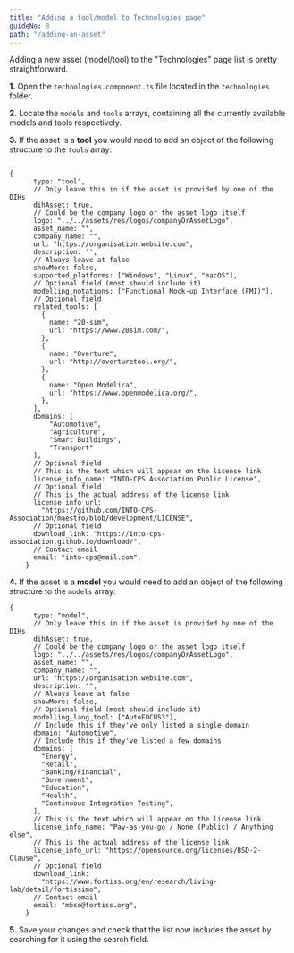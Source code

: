 ```yaml
---
title: "Adding a tool/model to Technologies page"
guideNo: 8
path: "/adding-an-asset"
---
```


Adding a new asset (model/tool) to the "Technologies" page list is pretty straightforward.

**1.** Open the `technologies.component.ts` file located in the `technologies` folder.

**2.** Locate the `models` and `tools` arrays, containing all the currently available models and tools respectively.

**3.** If the asset is a **tool** you would need to add an object of the following structure to the `tools` array:

```

{
      type: "tool",
      // Only leave this in if the asset is provided by one of the DIHs
      dihAsset: true,
      // Could be the company logo or the asset logo itself
      logo: "../../assets/res/logos/companyOrAssetLogo",
      asset_name: "",
      company_name: "",
      url: "https://organisation.website.com",
      description: '',
      // Always leave at false
      showMore: false,
      supported_platforms: ["Windows", "Linux", "macOS"],
      // Optional field (most should include it)
      modelling_notations: ["Functional Mock-up Interface (FMI)"],
      // Optional field
      related_tools: [
        {
          name: "20-sim",
          url: "https://www.20sim.com/",
        },
        {
          name: "Overture",
          url: "http://overturetool.org/",
        },
        {
          name: "Open Modelica",
          url: "https://www.openmodelica.org/",
        },
      ],
      domains: [
          "Automotive",
          "Agriculture",
          "Smart Buildings",
          "Transport"
      ],
      // Optional field
      // This is the text which will appear on the license link
      license_info_name: "INTO-CPS Association Public License",
      // Optional field
      // This is the actual address of the license link
      license_info_url:
        "https://github.com/INTO-CPS-Association/maestro/blob/development/LICENSE",
      // Optional field
      download_link: "https://into-cps-association.github.io/download/",
      // Contact email
      email: "into-cps@mail.com",
    }

```

**4.** If the asset is a **model** you would need to add an object of the following structure to the `models` array:

```
{
      type: "model",
      // Only leave this in if the asset is provided by one of the DIHs
      dihAsset: true,
      // Could be the company logo or the asset logo itself
      logo: "../../assets/res/logos/companyOrAssetLogo",
      asset_name: "",
      company_name: "",
      url: "https://organisation.website.com",
      description: "",
      // Always leave at false
      showMore: false,
      // Optional field (most should include it)
      modelling_lang_tool: ["AutoFOCUS3"],
      // Include this if they've only listed a single domain
      domain: "Automotive",
      // Include this if they've listed a few domains
      domains: [
        "Energy",
        "Retail",
        "Banking/Financial",
        "Government",
        "Education",
        "Health",
        "Continuous Integration Testing",
      ],
      // This is the text which will appear on the license link
      license_info_name: "Pay-as-you-go / None (Public) / Anything else",
      // This is the actual address of the license link
      license_info_url: "https://opensource.org/licenses/BSD-2-Clause",
      // Optional field
      download_link:
        "https://www.fortiss.org/en/research/living-lab/detail/fortissimo",
      // Contact email
      email: "mbse@fortiss.org",
    }

```

**5.** Save your changes and check that the list now includes the asset by searching for it using the search field.
